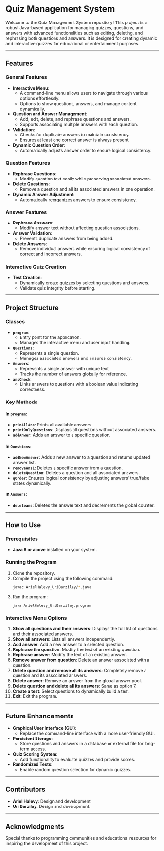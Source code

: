 # Quiz Management System

Welcome to the Quiz Management System repository! This project is a robust Java-based application for managing quizzes, questions, and answers with advanced functionalities such as editing, deleting, and rephrasing both questions and answers. It is designed for creating dynamic and interactive quizzes for educational or entertainment purposes.

---

## Features

### General Features
- **Interactive Menu**:
  - A command-line menu allows users to navigate through various options effortlessly.
  - Options to show questions, answers, and manage content dynamically.
- **Question and Answer Management**:
  - Add, edit, delete, and rephrase questions and answers.
  - Supports associating multiple answers with each question.
- **Validation**:
  - Checks for duplicate answers to maintain consistency.
  - Ensures at least one correct answer is always present.
- **Dynamic Question Order**:
  - Automatically adjusts answer order to ensure logical consistency.

### Question Features
- **Rephrase Questions**:
  - Modify question text easily while preserving associated answers.
- **Delete Questions**:
  - Remove a question and all its associated answers in one operation.
- **Dynamic Answer Adjustment**:
  - Automatically reorganizes answers to ensure consistency.

### Answer Features
- **Rephrase Answers**:
  - Modify answer text without affecting question associations.
- **Answer Validation**:
  - Prevents duplicate answers from being added.
- **Delete Answers**:
  - Remove individual answers while ensuring logical consistency of correct and incorrect answers.

### Interactive Quiz Creation
- **Test Creation**:
  - Dynamically create quizzes by selecting questions and answers.
  - Validate quiz integrity before starting.

---

## Project Structure

### Classes
- **`program`**:
  - Entry point for the application.
  - Manages the interactive menu and user input handling.
- **`Questions`**:
  - Represents a single question.
  - Manages associated answers and ensures consistency.
- **`Answers`**:
  - Represents a single answer with unique text.
  - Tracks the number of answers globally for reference.
- **`ansCheck`**:
  - Links answers to questions with a boolean value indicating correctness.

### Key Methods
#### In `program`:
- **`prinAllAns`**: Prints all available answers.
- **`printOnlyQuestions`**: Displays all questions without associated answers.
- **`addAnwer`**: Adds an answer to a specific question.

#### In `Questions`:
- **`addNewAnswer`**: Adds a new answer to a question and returns updated answer list.
- **`removeAns1`**: Deletes a specific answer from a question.
- **`deleteQuestion`**: Deletes a question and all associated answers.
- **`qOrder`**: Ensures logical consistency by adjusting answers' true/false states dynamically.

#### In `Answers`:
- **`deleteans`**: Deletes the answer text and decrements the global counter.

---

## How to Use

### Prerequisites
- **Java 8 or above** installed on your system.

### Running the Program
1. Clone the repository.
2. Compile the project using the following command:
   ```bash
   javac ArielHalevy_UriBarzilay/*.java
   ```
3. Run the program:
   ```bash
   java ArielHalevy_UriBarzilay.program
   ```

### Interactive Menu Options
1. **Show all questions and their answers**: Displays the full list of questions and their associated answers.
2. **Show all answers**: Lists all answers independently.
3. **Add answer**: Add a new answer to a selected question.
4. **Rephrase the question**: Modify the text of an existing question.
5. **Rephrase answer**: Modify the text of an existing answer.
6. **Remove answer from question**: Delete an answer associated with a question.
7. **Delete question and remove all its answers**: Completely remove a question and its associated answers.
8. **Delete answer**: Remove an answer from the global answer pool.
9. **Delete question and delete all its answers**: Same as option 7.
10. **Create a test**: Select questions to dynamically build a test.
11. **Exit**: Exit the program.

---

## Future Enhancements
- **Graphical User Interface (GUI)**:
  - Replace the command-line interface with a more user-friendly GUI.
- **Persistent Storage**:
  - Store questions and answers in a database or external file for long-term access.
- **Quiz Scoring System**:
  - Add functionality to evaluate quizzes and provide scores.
- **Randomized Tests**:
  - Enable random question selection for dynamic quizzes.

---


## Contributors
- **Ariel Halevy**: Design and development.
- **Uri Barzilay**: Design and development.

---

## Acknowledgments
Special thanks to programming communities and educational resources for inspiring the development of this project.

